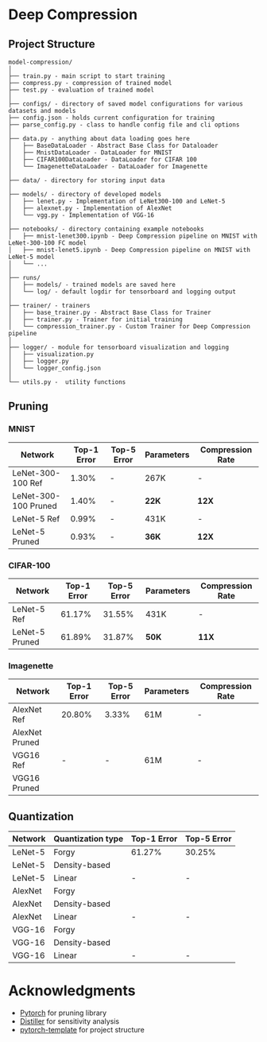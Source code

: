 # Deep Compression


## Project Structure
  ```
  model-compression/
  │
  ├── train.py - main script to start training
  ├── compress.py - compression of trained model
  ├── test.py - evaluation of trained model 
  │
  ├── configs/ - directory of saved model configurations for various datasets and models
  ├── config.json - holds current configuration for training
  ├── parse_config.py - class to handle config file and cli options
  │
  ├── data.py - anything about data loading goes here
  │   ├── BaseDataLoader - Abstract Base Class for Dataloader
  │   ├── MnistDataLoader - DataLoader for MNIST
  │   ├── CIFAR100DataLoader - DataLoader for CIFAR 100
  │   └── ImagenetteDataLoader - DataLoader for Imagenette
  │
  ├── data/ - directory for storing input data
  │
  ├── models/ - directory of developed models
  │   ├── lenet.py - Implementation of LeNet300-100 and LeNet-5
  │   ├── alexnet.py - Implementation of AlexNet
  │   └── vgg.py - Implementation of VGG-16
  │
  ├── notebooks/ - directory containing example notebooks 
  │   ├── mnist-lenet300.ipynb - Deep Compression pipeline on MNIST with LeNet-300-100 FC model
  │   ├── mnist-lenet5.ipynb - Deep Compression pipeline on MNIST with LeNet-5 model
  │   └── ...
  │
  ├── runs/
  │   ├── models/ - trained models are saved here
  │   └── log/ - default logdir for tensorboard and logging output
  │
  ├── trainer/ - trainers
  │   ├── base_trainer.py - Abstract Base Class for Trainer
  │   ├── trainer.py - Trainer for initial training
  │   └── compression_trainer.py - Custom Trainer for Deep Compression pipeline
  │
  ├── logger/ - module for tensorboard visualization and logging
  │   ├── visualization.py
  │   ├── logger.py
  │   └── logger_config.json
  │  
  └── utils.py -  utility functions
  ```


## Pruning

### MNIST
| Network              | Top-1 Error | Top-5 Error | Parameters | Compression Rate |
|----------------------|-------------|-------------|------------|------------------|
| LeNet-300-100 Ref    | 1.30%       | -           | 267K       | -                |
| LeNet-300-100 Pruned | 1.40%       | -           | **22K**    | **12X**          |
| LeNet-5 Ref          | 0.99%       | -           | 431K       | -                |
| LeNet-5 Pruned       | 0.93%       | -           | **36K**    | **12X**          |

### CIFAR-100

| Network        | Top-1 Error | Top-5 Error | Parameters | Compression Rate |
|----------------|-------------|-------------|------------|------------------|
| LeNet-5 Ref    | 61.17%      | 31.55%      | 431K       | -                |
| LeNet-5 Pruned | 61.89%      | 31.87%      | **50K**    | **11X**          |

### Imagenette
| Network              | Top-1 Error | Top-5 Error | Parameters | Compression Rate |
|----------------------|-------------|-------------|------------|------------------|
| AlexNet Ref          | 20.80%      | 3.33%       | 61M        | -                |
| AlexNet Pruned       |             |             |            |                  |
| VGG16 Ref            | -           | -           | 61M        | -                |
| VGG16 Pruned         |             |             |            |                  |

## Quantization

| Network | Quantization type | Top-1 Error | Top-5 Error |
|---------|-------------------|-------------|-------------|
| LeNet-5 | Forgy             | 61.27%      | 30.25%      |
| LeNet-5 | Density-based     |             |             |
| LeNet-5 | Linear            | -           | -           |
| AlexNet | Forgy             |             |             |
| AlexNet | Density-based     |             |             |
| AlexNet | Linear            | -           | -           |
| VGG-16  | Forgy             |             |             |
| VGG-16  | Density-based     |             |             |
| VGG-16  | Linear            | -           | -           |





# Acknowledgments
- [Pytorch](https://pytorch.org/docs/stable/nn.html#module-torch.nn.utils) for pruning library
- [Distiller](https://github.com/IntelLabs/distiller) for sensitivity analysis
- [pytorch-template](https://github.com/victoresque/pytorch-template) for project structure